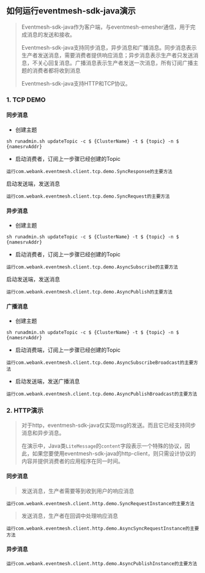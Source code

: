 ## 如何运行eventmesh-sdk-java演示

> Eventmesh-sdk-java作为客户端，与eventmesh-emesher通信，用于完成消息的发送和接收。
>
> Eventmesh-sdk-java支持同步消息，异步消息和广播消息。同步消息表示生产者发送消息，需要消费者提供响应消息；异步消息表示生产者只发送消息，不关心回复消息。广播消息表示生产者发送一次消息，所有订阅广播主题的消费者都将收到消息
>
> Eventmesh-sdk-java支持HTTP和TCP协议。


### 1. TCP DEMO

#### 同步消息

- 创建主题

```
sh runadmin.sh updateTopic -c $ {ClusterName} -t $ {topic} -n $ {namesrvAddr}
```



* 启动消费者，订阅上一步骤已经创建的Topic

```
运行com.webank.eventmesh.client.tcp.demo.SyncResponse的主要方法
```



启动发送端，发送消息

```
运行com.webank.eventmesh.client.tcp.demo.SyncRequest的主要方法
```



#### 异步消息

- 创建主题

```
sh runadmin.sh updateTopic -c $ {ClusterName} -t $ {topic} -n $ {namesrvAddr}
```



- 启动消费者，订阅上一步骤已经创建的Topic

```
运行com.webank.eventmesh.client.tcp.demo.AsyncSubscribe的主要方法
```



启动发送端，发送消息

```
运行com.webank.eventmesh.client.tcp.demo.AsyncPublish的主要方法
```



#### 广播消息

- 创建主题

```
sh runadmin.sh updateTopic -c $ {ClusterName} -t $ {topic} -n $ {namesrvAddr}
```



- 启动消费端，订阅上一步骤已经创建的Topic

```
运行com.webank.eventmesh.client.tcp.demo.AsyncSubscribeBroadcast的主要方法
```



* 启动发送端，发送广播消息

```
运行com.webank.eventmesh.client.tcp.demo.AsyncPublishBroadcast的主要方法
```

### 2. HTTP演示

> 对于http，eventmesh-sdk-java仅实现msg的发送。而且它已经支持同步消息和异步消息。
>
> 在演示中，Java类`LiteMessage`的`content`字段表示一个特殊的协议，因此，如果您要使用eventmesh-sdk-java的http-client，则只需设计协议的内容并提供消费者的应用程序在同一时间。



#### 同步消息

> 发送消息，生产者需要等到收到用户的响应消息

```
运行com.webank.eventmesh.client.http.demo.SyncRequestInstance的主要方法
```



> 发送消息，生产者在回调中处理响应消息

```
运行com.webank.eventmesh.client.http.demo.AsyncSyncRequestInstance的主要方法
```



#### 异步消息

```
运行com.webank.eventmesh.client.http.demo.AsyncPublishInstance的主要方法
```